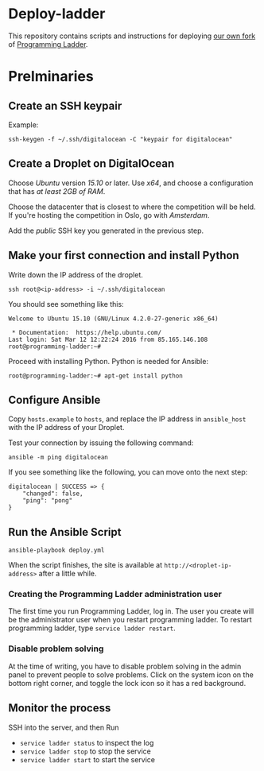 # Deploy-ladder

This repository contains scripts and instructions for deploying
[our own fork](https://github.com/MAPSuio/programming-ladder.git) of
[Programming Ladder](https://github.com/alexanbj/programming-ladder).

# Prelminaries

## Create an SSH keypair

Example:

```
ssh-keygen -f ~/.ssh/digitalocean -C "keypair for digitalocean"
```

## Create a Droplet on DigitalOcean

Choose *Ubuntu* version *15.10* or later. Use *x64*, and choose
a configuration that has *at least 2GB of RAM*.

Choose the datacenter that is closest to where the competition will
be held. If you're hosting the competition in Oslo, go with *Amsterdam*.

Add the *public* SSH key you generated in the previous step.

## Make your first connection and install Python

Write down the IP address of the droplet.

```
ssh root@<ip-address> -i ~/.ssh/digitalocean
```

You should see something like this:

```
Welcome to Ubuntu 15.10 (GNU/Linux 4.2.0-27-generic x86_64)

 * Documentation:  https://help.ubuntu.com/
Last login: Sat Mar 12 12:22:24 2016 from 85.165.146.108
root@programming-ladder:~#
```

Proceed with installing Python. Python is needed for Ansible:

```
root@programming-ladder:~# apt-get install python
```

## Configure Ansible

Copy `hosts.example` to `hosts`, and replace the IP address in `ansible_host`
with the IP address of your Droplet.

Test your connection by issuing the following command:

```
ansible -m ping digitalocean
```

If you see something like the following, you can move onto the next step:

```
digitalocean | SUCCESS => {
    "changed": false,
    "ping": "pong"
}
```

## Run the Ansible Script

```
ansible-playbook deploy.yml
```

When the script finishes, the site is available at `http://<droplet-ip-address>`
after a little while.

### Creating the Programming Ladder administration user

The first time you run Programming Ladder, log in. The user you create
will be the administrator user when you restart programming ladder. To
restart programming ladder, type `service ladder restart`.

### Disable problem solving

At the time of writing, you have to disable problem solving in the admin
panel to prevent people to solve problems. Click on the system icon on the
bottom right corner, and toggle the lock icon so it has a red background.

## Monitor the process

SSH into the server, and then Run
* `service ladder status` to inspect the log
* `service ladder stop` to stop the service
* `service ladder start` to start the service
